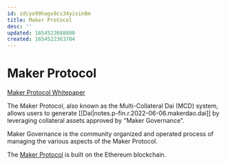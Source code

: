 ```yaml
---
id: zdcyo99hagx9cs34yisin8m
title: Maker Protocol
desc: ''
updated: 1654522688800
created: 1654522363784
---
```

# Maker Protocol

[Maker Protocol Whitepaper](https://makerdao.com/en/whitepaper)

The Maker Protocol, also known as the Multi-Collateral Dai (MCD) system, allows users to generate [[Dai|notes.p-fin.r.2022-06-06.makerdao.dai]] by leveraging collateral assets approved by "Maker Governance". 

Maker Governance is the community organized and operated process of managing the various aspects of the Maker Protocol.

The [Maker Protocol](https://makerdao.world/en/learn/collateral-and-risk/maker-protocol) is built on the Ethereum blockchain.